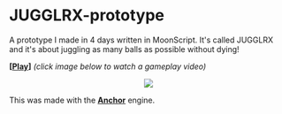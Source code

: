 # JUGGLRX-prototype

A prototype I made in 4 days written in MoonScript. It's called JUGGLRX and it's about juggling as many balls as possible without dying!

**[[Play](https://a327ex.itch.io/jugglrx-prototype)]** *(click image below to watch a gameplay video)*

<p align="center">
<a href="https://www.youtube.com/watch?v=cYXj8AP2kJ0"><img src="https://i.imgur.com/4hVutyx.png"></a>
</p>

This was made with the **[Anchor](https://github.com/a327ex/Anchor)** engine.
